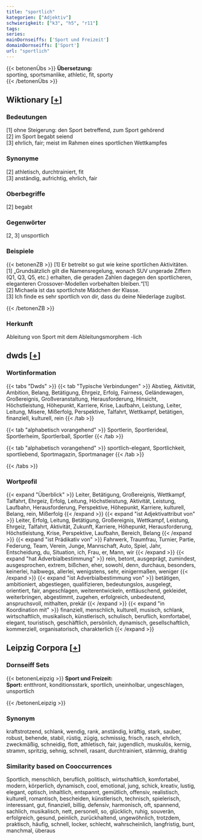 ```yaml
---
title: "sportlich"
kategorien: ["Adjektiv"]
schwierigkeit: ["k3", "h5", "r11"]
tags:
series:
mainDornseiffs: ['Sport und Freizeit']
domainDornseiffs: ['Sport']
url: "sportlich"
---
```


{{< betonenÜbs >}}
**Übersetzung:**  
sporting, sportsmanlike, athletic, fit, sporty  
{{< /betonenÜbs >}}

## Wiktionary [[+](https://de.wiktionary.org/wiki/sportlich)]

### Bedeutungen
[1] ohne Steigerung: den Sport betreffend, zum Sport gehörend  
[2] im Sport begabt seiend  
[3] ehrlich, fair; meist im Rahmen eines sportlichen Wettkampfes  

### Synonyme
[2] athletisch, durchtrainiert, fit  
[3] anständig, aufrichtig, ehrlich, fair  

### Oberbegriffe
[2] begabt  

### Gegenwörter
[2, 3] unsportlich  

### Beispiele
{{< betonenZB >}}
[1] Er betreibt so gut wie keine sportlichen Aktivitäten.  
[1] „Grundsätzlich gilt die Namensregelung, wonach SUV ungerade Ziffern (Q1, Q3, Q5, etc.) erhalten, die geraden Zahlen dagegen den sportlicheren, eleganteren Crossover-Modellen vorbehalten bleiben.“[1]  
[2] Michaela ist das sportlichste Mädchen der Klasse.  
[3] Ich finde es sehr sportlich von dir, dass du deine Niederlage zugibst.  

{{< /betonenZB >}}
### Herkunft
Ableitung von Sport mit dem Ableitungsmorphem -lich  



## dwds [[+](https://www.dwds.de/wb/sportlich)]

### Wortinformation
{{< tabs "Dwds" >}}
{{< tab "Typische Verbindungen" >}}
Abstieg, Aktivität, Ambition, Belang, Betätigung, Ehrgeiz, Erfolg, Fairness, Geländewagen, Großereignis, Großveranstaltung, Herausforderung, Hinsicht, Höchstleistung, Höhepunkt, Karriere, Krise, Laufbahn, Leistung, Leiter, Leitung, Misere, Mißerfolg, Perspektive, Talfahrt, Wettkampf, betätigen, finanziell, kulturell, rein
{{< /tab >}}

{{< tab "alphabetisch vorangehend" >}}
Sportlerin, Sportlerideal, Sportlerheim, Sportlerball, Sportler
{{< /tab >}}

{{< tab "alphabetisch vorangehend" >}}
sportlich-elegant, Sportlichkeit, sportliebend, Sportmagazin, Sportmanager
{{< /tab >}}

{{< /tabs >}}

### Wortprofil
{{< expand "Überblick" >}} Leiter, Betätigung, Großereignis, Wettkampf, Talfahrt, Ehrgeiz, Erfolg, Leitung, Höchstleistung, Aktivität, Leistung, Laufbahn, Herausforderung, Perspektive, Höhepunkt, Karriere, kulturell, Belang, rein, Mißerfolg {{< /expand >}}
{{< expand "ist Adjektivattribut von" >}} Leiter, Erfolg, Leitung, Betätigung, Großereignis, Wettkampf, Leistung, Ehrgeiz, Talfahrt, Aktivität, Zukunft, Karriere, Höhepunkt, Herausforderung, Höchstleistung, Krise, Perspektive, Laufbahn, Bereich, Belang {{< /expand >}}
{{< expand "ist Prädikativ von" >}} Fahrwerk, Traumfrau, Turnier, Partie, Federung, Team, Verein, Junge, Mannschaft, Auto, Spiel, Jahr, Entscheidung, du, Situation, ich, Frau, er, Mann, wir {{< /expand >}}
{{< expand "hat Adverbialbestimmung" >}} rein, betont, ausgeprägt, zumindest, ausgesprochen, extrem, bißchen, eher, sowohl, denn, durchaus, besonders, keinerlei, halbwegs, allerlei, wenigstens, sehr, einigermaßen, weniger {{< /expand >}}
{{< expand "ist Adverbialbestimmung von" >}} betätigen, ambitioniert, abgestiegen, qualifizieren, bedeutungslos, ausgelegt, orientiert, fair, angeschlagen, weiterentwickeln, enttäuschend, gekleidet, weiterbringen, abgestimmt, zugehen, erfolgreich, unbedeutend, anspruchsvoll, mithalten, prekär {{< /expand >}}
{{< expand "in Koordination mit" >}} finanziell, menschlich, kulturell, musisch, schlank, wirtschaftlich, musikalisch, künstlerisch, schulisch, beruflich, komfortabel, elegant, touristisch, geschäftlich, persönlich, dynamisch, gesellschaftlich, kommerziell, organisatorisch, charakterlich {{< /expand >}}

## Leipzig Corpora [[+](https://corpora.uni-leipzig.de/en/res?word=sportlich&corpusId=deu_newscrawl-public_2018)]

### Dornseiff Sets
{{< betonenLeipzig >}}
**Sport und Freizeit:**  
**Sport:** entthront, konditionsstark, sportlich, uneinholbar, ungeschlagen, unsportlich  

{{< /betonenLeipzig >}}

### Synonym
kraftstrotzend, schlank, wendig, rank, anständig, kräftig, stark, sauber, robust, behende, stabil, rüstig, zügig, schmissig, frisch, rasch, ehrlich, zweckmäßig, schneidig, flott, athletisch, fair, jugendlich, muskulös, kernig, stramm, spritzig, sehnig, schnell, rasant, durchtrainiert, stämmig, drahtig


### Similarity based on Cooccurrences
Sportlich, menschlich, beruflich, politisch, wirtschaftlich, komfortabel, modern, körperlich, dynamisch, cool, emotional, jung, schick, kreativ, lustig, elegant, optisch, inhaltlich, entspannt, gemütlich, offensiv, realistisch, kulturell, romantisch, bescheiden, künstlerisch, technisch, spielerisch, interessant, gut, finanziell, billig, defensiv, harmonisch, oft, spannend, sachlich, musikalisch, nett, personell, so, glücklich, ruhig, souverän, erfolgreich, gesund, peinlich, zurückhaltend, ungewöhnlich, trotzdem, praktisch, häufig, schnell, locker, schlecht, wahrscheinlich, langfristig, bunt, manchmal, überaus

